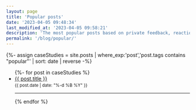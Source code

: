```yaml
---
layout: page
title: 'Popular posts'
date: '2023-04-05 09:48:34'
last_modified_at: '2023-04-05 09:58:21'
description: 'The most popular posts based on private feedback, reactions on Mastodon and what search engines are reporting as search terms.'
permalink: '/blog/popular/'
---
```

{%- assign caseStudies = site.posts | where_exp:'post','post.tags contains "popular"' | sort: date | reverse -%}
<ul>
{%- for post in caseStudies %}
  <li>
    <a class="u-url" title="Read the post ‘{{ post.title }}’" href="{{ post.url }}">{{ post.title }}</a><br>
    <small><time class="dt-published dim" datetime="{{ post.date | date_to_xmlschema }}" itemprop="dateCreated">{{ post.date | date: "%-d %B %Y" }}</time></small>
  </li>
  <hr>
{% endfor %}
</ul>